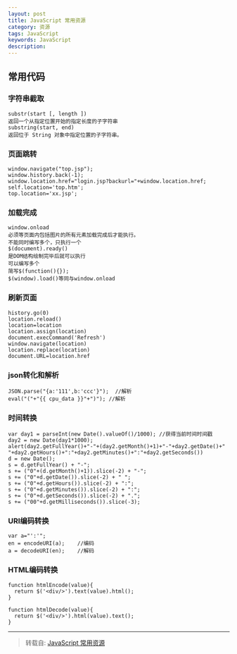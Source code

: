 ```yaml
---
layout: post
title: JavaScript 常用资源
category: 资源
tags: JavaScript
keywords: JavaScript
description:
---
```


## 常用代码

### 字符串截取
    substr(start [, length ])
    返回一个从指定位置开始的指定长度的子字符串
    substring(start, end)
    返回位于 String 对象中指定位置的子字符串。


### 页面跳转
    window.navigate("top.jsp");
    window.history.back(-1);
    window.location.href="login.jsp?backurl="+window.location.href;
    self.location='top.htm';
    top.location='xx.jsp';

### 加载完成
    window.onload
    必须等页面内包括图片的所有元素加载完成后才能执行。
    不能同时编写多个，只执行一个
    $(document).ready()
    是DOM结构绘制完毕后就可以执行
    可以编写多个
    简写$(function(){});
    $(window).load()等同与window.onload

### 刷新页面
    history.go(0)
    location.reload()
    location=location
    location.assign(location)
    document.execCommand('Refresh')
    window.navigate(location)
    location.replace(location)
    document.URL=location.href

### json转化和解析

    JSON.parse("{a:'111',b:'ccc'}");  //解析
    eval("("+"{{ cpu_data }}"+")"); //解析

### 时间转换

    var day1 = parseInt(new Date().valueOf()/1000); //获得当前时间时间戳
    day2 = new Date(day1*1000);
    alert(day2.getFullYear()+"-"+(day2.getMonth()+1)+"-"+day2.getDate()+" "+day2.getHours()+":"+day2.getMinutes()+":"+day2.getSeconds())
    d = new Date();
    s = d.getFullYear() + "-";
    s += ("0"+(d.getMonth()+1)).slice(-2) + "-";
    s += ("0"+d.getDate()).slice(-2) + " ";
    s += ("0"+d.getHours()).slice(-2) + ":";
    s += ("0"+d.getMinutes()).slice(-2) + ":";
    s += ("0"+d.getSeconds()).slice(-2) + ".";
    s += ("00"+d.getMilliseconds()).slice(-3);

### URI编码转换

    var a="':'";
    en = encodeURI(a);    //编码
    a = decodeURI(en);    //解码

### HTML编码转换

    function htmlEncode(value){
      return $('<div/>').text(value).html();
    }

    function htmlDecode(value){
      return $('<div/>').html(value).text();
    }

---
  >转载自: [JavaScript 常用资源](http://yansu.org/2014/01/15/general-javascript-resources.html)

